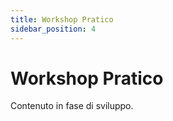 ```yaml
---
title: Workshop Pratico
sidebar_position: 4
---
```


# Workshop Pratico

Contenuto in fase di sviluppo.
